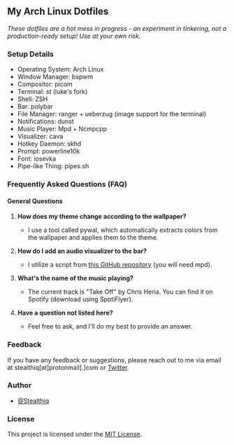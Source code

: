 ## My Arch Linux Dotfiles

*These dotfiles are a hot mess in progress - an experiment in tinkering, not a production-ready setup! Use at your own risk.*

### Setup Details

- Operating System: Arch Linux
- Window Manager: bspwm
- Compositor: picom
- Terminal: st (luke's fork)
- Shell: ZSH
- Bar: polybar
- File Manager: ranger + ueberzug (image support for the terminal)
- Notifications: dunst
- Music Player: Mpd + Ncmpcpp
- Visualizer: cava
- Hotkey Daemon: skhd
- Prompt: powerline10k
- Font: iosevka
- Pipe-like Thing: pipes.sh

### Frequently Asked Questions (FAQ)

#### General Questions

1. **How does my theme change according to the wallpaper?**
   - I use a tool called pywal, which automatically extracts colors from the wallpaper and applies them to the theme.

2. **How do I add an audio visualizer to the bar?**
   - I utilize a script from [this GitHub repository](https://github.com/username/repo) (you will need mpd).

3. **What's the name of the music playing?**
   - The current track is "Take Off" by Chris Heria. You can find it on Spotify (download using SpotiFlyer).

4. **Have a question not listed here?**
   - Feel free to ask, and I'll do my best to provide an answer.

### Feedback

If you have any feedback or suggestions, please reach out to me via email at stealthiq[at]protonmail[.]com or [Twitter](https://twitter.com/StealthIQQ).

### Author

- [@Stealthiq](https://www.github.com/stealthiq)

### License

This project is licensed under the [MIT License](https://choosealicense.com/licenses/mit/).
